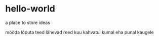 # hello-world
a place to store ideas
  
  
  mööda lõputa teed lähevad reed kuu kahvatul kumal eha punal kaugele
  
